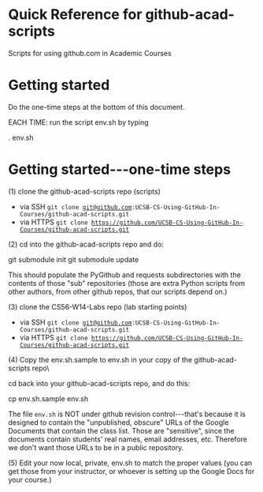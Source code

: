 # Quick Reference for github-acad-scripts

Scripts for using github.com in Academic Courses

# Getting started

Do the one-time steps at the bottom of this document.

EACH TIME: run the script env.sh by typing 

 . env.sh
 
 





# Getting started---one-time steps

(1) clone the github-acad-scripts repo (scripts)

* via SSH <code>git clone git@github.com:UCSB-CS-Using-GitHub-In-Courses/github-acad-scripts.git</code>
* via HTTPS <code>git clone https://github.com/UCSB-CS-Using-GitHub-In-Courses/github-acad-scripts.git</code>
 
(2) cd into the github-acad-scripts repo and do:

 git submodule init
 git submodule update

This should populate the PyGithub and requests subdirectories with the contents of those "sub" repositories (those are extra Python scripts from other authors, from other github repos, that our scripts depend on.)


(3) clone the CS56-W14-Labs repo (lab starting points)

* via SSH <code>git clone git@github.com:UCSB-CS-Using-GitHub-In-Courses/github-acad-scripts.git</code>
* via HTTPS <code>git clone https://github.com/UCSB-CS-Using-GitHub-In-Courses/github-acad-scripts.git</code>

(4) Copy the env.sh.sample to env.sh in your copy of the github-acad-scripts repo\

cd back into your github-acad-scripts repo, and do this:

 cp env.sh.sample env.sh
 
The file <code>env.sh</code> is NOT under github revision control---that's because it is designed to contain the "unpublished, obscure" URLs of the Google Documents that contain the class list.    Those are "sensitive", since the documents contain students' real names, email addresses, etc.  Therefore we don't want those URLs to be in a public repository.

(5) Edit your now local, private, env.sh to match the proper values (you can get those from your instructor, or whoever is setting up the Google Docs for your course.)
